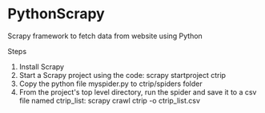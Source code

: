 # PythonScrapy
Scrapy framework to fetch data from website using Python

Steps
1. Install Scrapy
2. Start a Scrapy project using the code:
	scrapy startproject ctrip
3. Copy the python file myspider.py to ctrip/spiders folder
4. From the project's top level directory, run the spider and save it to a csv file named ctrip_list:
	scrapy crawl ctrip -o ctrip_list.csv
